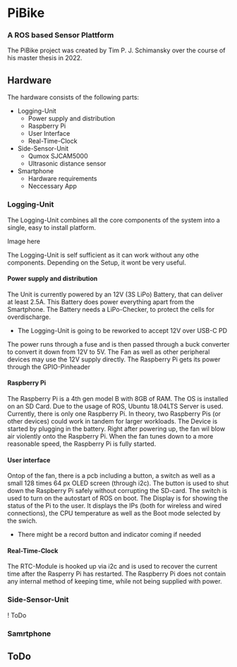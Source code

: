 # PiBike
### A ROS based Sensor Plattform

The PiBike project was created by Tim P. J. Schimansky over the course of his master thesis in 2022.

## Hardware

The hardware consists of the following parts:

- Logging-Unit
	- Power supply and distribution
	- Raspberry Pi
	- User Interface
	- Real-Time-Clock
- Side-Sensor-Unit
	- Qumox SJCAM5000
	- Ultrasonic distance sensor 
- Smartphone
	- Hardware requirements
	- Neccessary App

### Logging-Unit

The Logging-Unit combines all the core components of the system into a single, easy to install platform.

Image here

The Logging-Unit is self sufficient as it can work without any othe components. Depending on the Setup, it wont be very useful.

#### Power supply and distribution

The Unit is currently powered by an 12V (3S LiPo) Battery, that can deliver at least 2.5A. This Battery does power everything apart from the Smartphone. The Battery needs a LiPo-Checker, to protect the cells for overdischarge.

- The Logging-Unit is going to be reworked to accept 12V over USB-C PD

The power runs through a fuse and is then passed through a buck converter to convert it down from 12V to 5V. The Fan as well as other peripheral devices may use the 12V supply directly. The Raspberry Pi gets its power through the GPIO-Pinheader

#### Raspberry Pi

The Raspberry Pi is a 4th gen model B with 8GB of RAM. The OS is installed on an SD Card. Due to the usage of ROS, Ubuntu 18.04LTS Server is used. Currently, there is only one Raspberry Pi. In theory, two Raspberry Pis (or other devices) could work in tandem for larger workloads. The Device is started by plugging in the battery. Right after powering up, the fan wil blow air violently onto the Raspberry Pi. When the fan tunes down to a more reasonable speed, the Raspberry Pi is fully started.

#### User interface

Ontop of the fan, there is a pcb including a button, a switch as well as a small 128 times 64 px OLED screen (through i2c). The button is used to shut down the Raspberry Pi safely without corrupting the SD-card. The switch is used to turn on the autostart of ROS on boot. The Display is for showing the status of the Pi to the user. It displays the IPs (both for wireless and wired connections), the CPU temperature as well as the Boot mode selected by the swich.

- There might be a record button and indicator coming if needed

#### Real-Time-Clock

The RTC-Module is hooked up via i2c and is used to recover the current time after the Rasperry Pi has restarted. The Raspberry Pi does not contain any internal method of keeping time, while not being supplied with power.

### Side-Sensor-Unit

! ToDo

### Samrtphone

## ToDo

